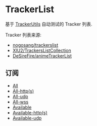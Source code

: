 # TrackerList

基于 [TrackerUtils](https://github.com/XiYang6666/TrackerUtils) 自动测试的 Tracker 列表.

Tracker 列表来源:

- [nogosang/trackerslist](https://github.com/ngosang/trackerslist)
- [XIU2/TrackersListCollection](https://github.com/XIU2/TrackersListCollection)
- [DeSireFire/animeTrackerList](https://github.com/DeSireFire/animeTrackerList)

## 订阅

- [All](https://raw.githubusercontent.com/XiYang6666/TrackerList/master/data/all.txt)
- [All-http(s)](https://raw.githubusercontent.com/XiYang6666/TrackerList/master/data/all_http(s).txt)
- [All-udp](https://raw.githubusercontent.com/XiYang6666/TrackerList/master/data/all_udp.txt)
- [All-wss](https://raw.githubusercontent.com/XiYang6666/TrackerList/master/data/all_wss.txt)
- [Available](https://raw.githubusercontent.com/XiYang6666/TrackerList/master/data/available.txt)
- [Available-http(s)](https://raw.githubusercontent.com/XiYang6666/TrackerList/master/data/available_http(s).txt)
- [Available-udp](https://raw.githubusercontent.com/XiYang6666/TrackerList/master/data/available_udp.txt)
